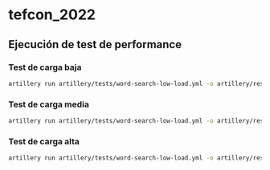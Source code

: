 # tefcon_2022

## Ejecución de test de performance

### Test de carga baja

```bash
artillery run artillery/tests/word-search-low-load.yml -o artillery/results/low-load-<LENGUAJE>.json
```

### Test de carga media

```bash
artillery run artillery/tests/word-search-low-load.yml -o artillery/results/medium-load-<LENGUAJE>.json
```

### Test de carga alta

```bash
artillery run artillery/tests/word-search-low-load.yml -o artillery/results/high-load-<LENGUAJE>.json
```